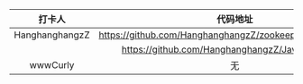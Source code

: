 |   打卡人         |               代码地址                      |
|   :-----:       | :-----------------------------------:         |
| HanghanghangzZ |  https://github.com/HanghanghangzZ/zookeeperAPI/tree/master|
|                |  https://github.com/HanghanghangzZ/JavaHomework    |
|wwwCurly| 无 |
